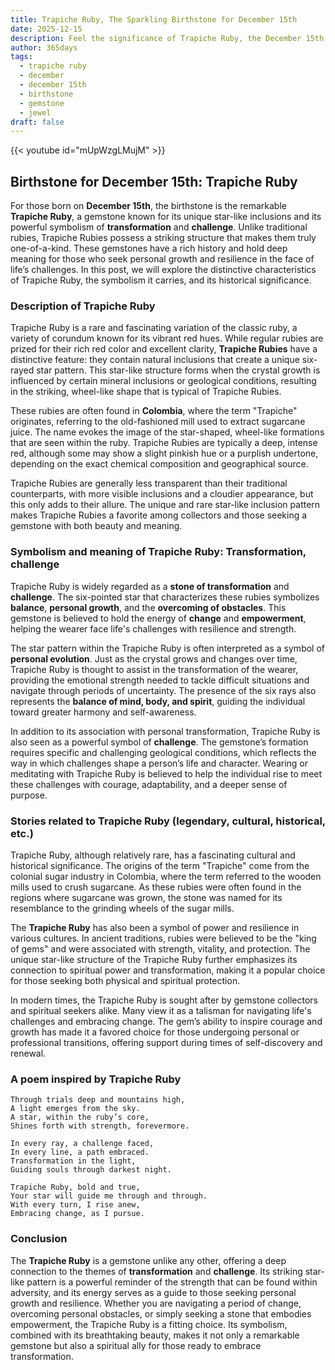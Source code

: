 ```yaml
---
title: Trapiche Ruby, The Sparkling Birthstone for December 15th
date: 2025-12-15
description: Feel the significance of Trapiche Ruby, the December 15th birthstone symbolizing Transformation, challenge. Let its beauty and meaning brighten your day.
author: 365days
tags:
  - trapiche ruby
  - december
  - december 15th
  - birthstone
  - gemstone
  - jewel
draft: false
---
```


{{< youtube id="mUpWzgLMujM" >}}

## Birthstone for December 15th: Trapiche Ruby

For those born on **December 15th**, the birthstone is the remarkable **Trapiche Ruby**, a gemstone known for its unique star-like inclusions and its powerful symbolism of **transformation** and **challenge**. Unlike traditional rubies, Trapiche Rubies possess a striking structure that makes them truly one-of-a-kind. These gemstones have a rich history and hold deep meaning for those who seek personal growth and resilience in the face of life’s challenges. In this post, we will explore the distinctive characteristics of Trapiche Ruby, the symbolism it carries, and its historical significance.

### Description of Trapiche Ruby

Trapiche Ruby is a rare and fascinating variation of the classic ruby, a variety of corundum known for its vibrant red hues. While regular rubies are prized for their rich red color and excellent clarity, **Trapiche Rubies** have a distinctive feature: they contain natural inclusions that create a unique six-rayed star pattern. This star-like structure forms when the crystal growth is influenced by certain mineral inclusions or geological conditions, resulting in the striking, wheel-like shape that is typical of Trapiche Rubies.

These rubies are often found in **Colombia**, where the term "Trapiche" originates, referring to the old-fashioned mill used to extract sugarcane juice. The name evokes the image of the star-shaped, wheel-like formations that are seen within the ruby. Trapiche Rubies are typically a deep, intense red, although some may show a slight pinkish hue or a purplish undertone, depending on the exact chemical composition and geographical source.

Trapiche Rubies are generally less transparent than their traditional counterparts, with more visible inclusions and a cloudier appearance, but this only adds to their allure. The unique and rare star-like inclusion pattern makes Trapiche Rubies a favorite among collectors and those seeking a gemstone with both beauty and meaning.

### Symbolism and meaning of Trapiche Ruby: Transformation, challenge

Trapiche Ruby is widely regarded as a **stone of transformation** and **challenge**. The six-pointed star that characterizes these rubies symbolizes **balance**, **personal growth**, and the **overcoming of obstacles**. This gemstone is believed to hold the energy of **change** and **empowerment**, helping the wearer face life's challenges with resilience and strength.

The star pattern within the Trapiche Ruby is often interpreted as a symbol of **personal evolution**. Just as the crystal grows and changes over time, Trapiche Ruby is thought to assist in the transformation of the wearer, providing the emotional strength needed to tackle difficult situations and navigate through periods of uncertainty. The presence of the six rays also represents the **balance of mind, body, and spirit**, guiding the individual toward greater harmony and self-awareness.

In addition to its association with personal transformation, Trapiche Ruby is also seen as a powerful symbol of **challenge**. The gemstone’s formation requires specific and challenging geological conditions, which reflects the way in which challenges shape a person’s life and character. Wearing or meditating with Trapiche Ruby is believed to help the individual rise to meet these challenges with courage, adaptability, and a deeper sense of purpose.

### Stories related to Trapiche Ruby (legendary, cultural, historical, etc.)

Trapiche Ruby, although relatively rare, has a fascinating cultural and historical significance. The origins of the term "Trapiche" come from the colonial sugar industry in Colombia, where the term referred to the wooden mills used to crush sugarcane. As these rubies were often found in the regions where sugarcane was grown, the stone was named for its resemblance to the grinding wheels of the sugar mills.

The **Trapiche Ruby** has also been a symbol of power and resilience in various cultures. In ancient traditions, rubies were believed to be the "king of gems" and were associated with strength, vitality, and protection. The unique star-like structure of the Trapiche Ruby further emphasizes its connection to spiritual power and transformation, making it a popular choice for those seeking both physical and spiritual protection.

In modern times, the Trapiche Ruby is sought after by gemstone collectors and spiritual seekers alike. Many view it as a talisman for navigating life's challenges and embracing change. The gem’s ability to inspire courage and growth has made it a favored choice for those undergoing personal or professional transitions, offering support during times of self-discovery and renewal.

### A poem inspired by Trapiche Ruby

```
Through trials deep and mountains high,  
A light emerges from the sky.  
A star, within the ruby’s core,  
Shines forth with strength, forevermore.  

In every ray, a challenge faced,  
In every line, a path embraced.  
Transformation in the light,  
Guiding souls through darkest night.

Trapiche Ruby, bold and true,  
Your star will guide me through and through.  
With every turn, I rise anew,  
Embracing change, as I pursue.  
```

### Conclusion

The **Trapiche Ruby** is a gemstone unlike any other, offering a deep connection to the themes of **transformation** and **challenge**. Its striking star-like pattern is a powerful reminder of the strength that can be found within adversity, and its energy serves as a guide to those seeking personal growth and resilience. Whether you are navigating a period of change, overcoming personal obstacles, or simply seeking a stone that embodies empowerment, the Trapiche Ruby is a fitting choice. Its symbolism, combined with its breathtaking beauty, makes it not only a remarkable gemstone but also a spiritual ally for those ready to embrace transformation.